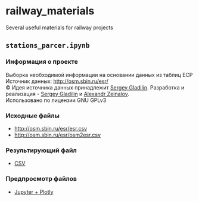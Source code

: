 # railway_materials
Several useful materials for railway projects

## `stations_parcer.ipynb`
### Информация о проекте
Выборка необходимой информации на основании данных из таблиц ЕСР   
Источник данных: http://osm.sbin.ru/esr/   
© Идея источника данных принадлежит [Sergey Gladilin](https://www.openstreetmap.org/user/Sergey%20Gladilin). Разработка и реализация - [Sergey Gladilin](https://www.openstreetmap.org/user/Sergey%20Gladilin) и [Alexandr Zeinalov](http://www.openstreetmap.org/user/Alexandr%20Zeinalov).   
Использовано по лицензии GNU GPLv3   
### Исходные файлы
- http://osm.sbin.ru/esr/esr.csv
- http://osm.sbin.ru/esr/osm2esr.csv
### Результирующий файл
- [CSV](https://github.com/MichaelODeli/railway_materials/blob/main/stations_parcer/RU_stations_new.csv)
### Предпросмотр файлов
- [Jupyter + Plotly](https://github.com/MichaelODeli/railway_materials/blob/main/stations_parcer/plo%20rails%20on%20map.ipynb)
